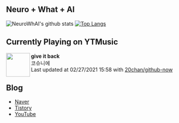 ## Neuro + What + AI

![NeuroWhAI's github stats](https://github-readme-stats.vercel.app/api?username=neurowhai&count_private=true&show_icons=true)
[![Top Langs](https://github-readme-stats.vercel.app/api/top-langs/?username=neurowhai&layout=compact)](https://github.com/anuraghazra/github-readme-stats)

## Currently Playing on YTMusic

[<img align="left" height="65" src="https://lh3.googleusercontent.com/KkF2x0kv_Si-MDoZTIyJGCdlWFvgBHeLIMGZTBIk5ut4PsK042QR60U58eOidIRuXZInNaJhe2hGS5eZ">](https://music.youtube.com/channel/UCXQbmowL6Ln_hRqY58_OH4g)

**give it back**  
코슈니에  
Last updated at 02/27/2021 15:58 with [20chan/github-now](https://github.com/20chan/github-now)

## Blog

- [Naver](http://blog.naver.com/neurowhai)
- [Tistory](http://neurowhai.tistory.com/)
- [YouTube](https://www.youtube.com/channel/UCB_v1xU6laBHOeH6z4L-Mtw)
